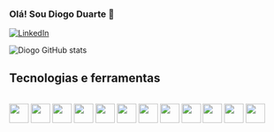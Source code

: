 ### Olá! Sou Diogo Duarte 👋

[![LinkedIn](https://img.shields.io/badge/LinkedIn-0077B5?style=for-the-badge&logo=linkedin&logoColor=white)](https://www.linkedin.com/in/diogoduarterocha/)

![Diogo GitHub stats](https://github-readme-stats.vercel.app/api?username=DiogaoxL&show_icons=true&theme=transparent)

## Tecnologias e ferramentas

<div style="display: inline_block"> <br/>
<img height="35em" src="https://img.shields.io/badge/Java-ED8B00?style=for-the-badge&logo=openjdk&logoColor=white"/>
<img height="35em" src="https://img.shields.io/badge/HTML5-E34F26?style=for-the-badge&logo=html5&logoColor=white"/>
<img height="35em" src="https://img.shields.io/badge/CSS3-1572B6?style=for-the-badge&logo=css3&logoColor=white"/>
<img height="35em" src="https://img.shields.io/badge/React-20232A?style=for-the-badge&logo=react&logoColor=61DAFB"/>
<img height="35em" src="https://img.shields.io/badge/JavaScript-F7DF1E?style=for-the-badge&logo=javascript&logoColor=black"/>
<img height="35em" src="https://img.shields.io/badge/MySQL-00000F?style=for-the-badge&logo=mysql&logoColor=white"/>
<img height="35em" src="https://img.shields.io/badge/Eclipse-2C2255?style=for-the-badge&logo=eclipse&logoColor=white"/>
<img height="35em" src="https://img.shields.io/badge/IntelliJ_IDEA-000000.svg?style=for-the-badge&logo=intellij-idea&logoColor=white"/>
<img height="35em" src="https://img.shields.io/badge/Spring-6DB33F?style=for-the-badge&logo=spring&logoColor=white"/>
<img height="35em" src="https://img.shields.io/badge/GIT-E44C30?style=for-the-badge&logo=git&logoColor=white"/>
<img height="35em" src="https://img.shields.io/badge/Trello-0052CC?style=for-the-badge&logo=trello&logoColor=white"/>
<img height="35em" src="https://img.shields.io/badge/Amazon_AWS-232F3E?style=for-the-badge&logo=amazon-aws&logoColor=white"/>


</div>

